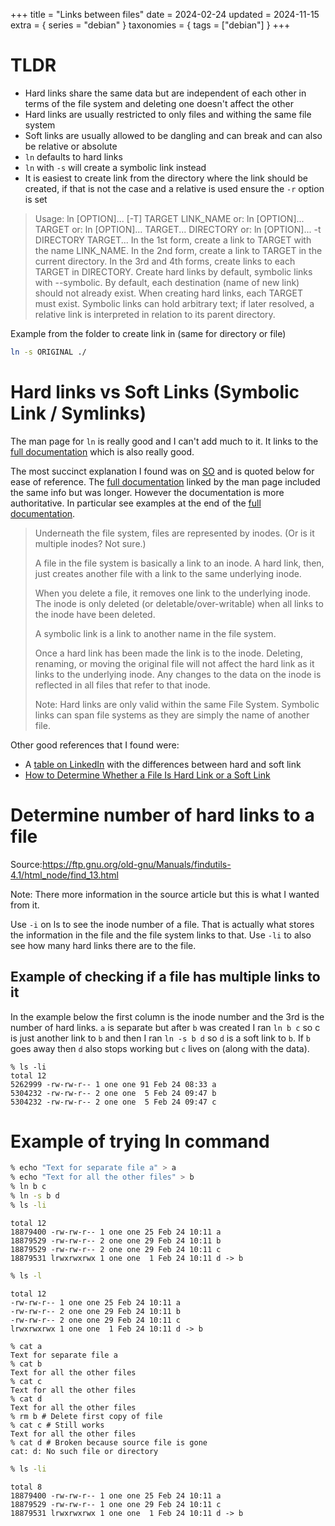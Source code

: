 +++
title = "Links between files"
date = 2024-02-24
updated = 2024-11-15
extra = { series = "debian" }
taxonomies = { tags = ["debian"] }
+++

# TLDR

- Hard links share the same data but are independent of each other in terms of the file system and deleting one doesn't affect the other
- Hard links are usually restricted to only files and withing the same file system
- Soft links are usually allowed to be dangling and can break and can also be relative or absolute
- `ln` defaults to hard links
- `ln` with `-s` will create a symbolic link instead
- It is easiest to create link from the directory where the link should be created, if that is not the case and a relative is used ensure the `-r` option is set

> Usage: ln [OPTION]... [-T] TARGET LINK_NAME
> or: ln [OPTION]... TARGET
> or: ln [OPTION]... TARGET... DIRECTORY
> or: ln [OPTION]... -t DIRECTORY TARGET...
> In the 1st form, create a link to TARGET with the name LINK_NAME.
> In the 2nd form, create a link to TARGET in the current directory.
> In the 3rd and 4th forms, create links to each TARGET in DIRECTORY.
> Create hard links by default, symbolic links with --symbolic.
> By default, each destination (name of new link) should not already exist.
> When creating hard links, each TARGET must exist. Symbolic links
> can hold arbitrary text; if later resolved, a relative link is
> interpreted in relation to its parent directory.

Example from the folder to create link in (same for directory or file)

```sh
ln -s ORIGINAL ./
```

# Hard links vs Soft Links (Symbolic Link / Symlinks)

The man page for `ln` is really good and I can't add much to it.
It links to the [full documentation][full_docs] which is also really good.

The most succinct explanation I found was on [SO](https://stackoverflow.com/questions/185899/what-is-the-difference-between-a-symbolic-link-and-a-hard-link) and is quoted below for ease of reference. The [full documentation][full_docs] linked by the man page included the same info but was longer. However the documentation is more authoritative. In particular see examples at the end of the [full documentation][full_docs].

> Underneath the file system, files are represented by inodes. (Or is it multiple inodes? Not sure.)
>
> A file in the file system is basically a link to an inode.
> A hard link, then, just creates another file with a link to the same underlying inode.
>
> When you delete a file, it removes one link to the underlying inode. The inode is only deleted (or deletable/over-writable) when all links to the inode have been deleted.
>
> A symbolic link is a link to another name in the file system.
>
> Once a hard link has been made the link is to the inode. Deleting, renaming, or moving the original file will not affect the hard link as it links to the underlying inode. Any changes to the data on the inode is reflected in all files that refer to that inode.
>
> Note: Hard links are only valid within the same File System. Symbolic links can span file systems as they are simply the name of another file.

Other good references that I found were:

- A [table on LinkedIn](https://www.linkedin.com/pulse/hard-link-soft-link-ana-maria-roman-valencia/) with the differences between hard and soft link
- [How to Determine Whether a File Is Hard Link or a Soft Link](https://www.baeldung.com/linux/file-hard-soft-link-test)

# Determine number of hard links to a file

Source:<https://ftp.gnu.org/old-gnu/Manuals/findutils-4.1/html_node/find_13.html>

Note: There more information in the source article but this is what I wanted from it.

Use `-i` on ls to see the inode number of a file.
That is actually what stores the information in the file and the file system links to that.
Use `-li` to also see how many hard links there are to the file.

## Example of checking if a file has multiple links to it

In the example below the first column is the inode number and the 3rd is the number of hard links.
`a` is separate but after `b` was created I ran `ln b c` so c is just another link to `b` and then I ran `ln -s b d` so `d` is a soft link to `b`.
If `b` goes away then `d` also stops working but `c` lives on (along with the data).

```
% ls -li
total 12
5262999 -rw-rw-r-- 1 one one 91 Feb 24 08:33 a
5304232 -rw-rw-r-- 2 one one  5 Feb 24 09:47 b
5304232 -rw-rw-r-- 2 one one  5 Feb 24 09:47 c
```

# Example of trying ln command

```sh
% echo "Text for separate file a" > a
% echo "Text for all the other files" > b
% ln b c
% ln -s b d
% ls -li
```

```
total 12
18879400 -rw-rw-r-- 1 one one 25 Feb 24 10:11 a
18879529 -rw-rw-r-- 2 one one 29 Feb 24 10:11 b
18879529 -rw-rw-r-- 2 one one 29 Feb 24 10:11 c
18879531 lrwxrwxrwx 1 one one  1 Feb 24 10:11 d -> b
```

```sh
% ls -l
```

```
total 12
-rw-rw-r-- 1 one one 25 Feb 24 10:11 a
-rw-rw-r-- 2 one one 29 Feb 24 10:11 b
-rw-rw-r-- 2 one one 29 Feb 24 10:11 c
lrwxrwxrwx 1 one one  1 Feb 24 10:11 d -> b
```

```
% cat a
Text for separate file a
% cat b
Text for all the other files
% cat c
Text for all the other files
% cat d
Text for all the other files
% rm b # Delete first copy of file
% cat c # Still works
Text for all the other files
% cat d # Broken because source file is gone
cat: d: No such file or directory
```

```sh
% ls -li
```

```
total 8
18879400 -rw-rw-r-- 1 one one 25 Feb 24 10:11 a
18879529 -rw-rw-r-- 1 one one 29 Feb 24 10:11 c
18879531 lrwxrwxrwx 1 one one  1 Feb 24 10:11 d -> b
```

[full_docs]: https://www.gnu.org/software/coreutils/manual/html_node/ln-invocation.html#ln-invocation
